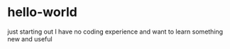 # hello-world
just starting out 
I have no coding experience and want to learn something new and useful 
